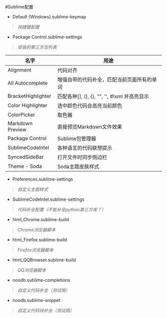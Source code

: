 #Sublime配置

* Default (Windows).sublime-keymap
> *快捷键配置*

* Package Control.sublime-settings
> *安装的第三方包列表*

  |名字|用途|
  |----|----|
  |Alignment|代码对齐|
  |All Autocomplete|增强自带的代码补全，匹配当前页面所有的单词|
  |BracketHighlighter|匹配各种[], (), {}, "", '', #!xml <tag></tag>并高亮显示|
  |Color Highlighter|选中颜色代码会高亮当前颜色|
  |ColorPicker|取色器|
  |Markdown Preview|直接预览Markdown文件效果|
  |Package Control|Sublime包管理器|
  |SublimeCodeIntel|各种语言的代码联想提示|
  |SyncedSideBar|打开文件时同步侧边栏|
  |Theme - Soda|Soda主题皮肤样式|

* Preferences.sublime-settings
> *自定义主题样式*

* SublimeCodeIntel.sublime-settings
> *代码补全配置（不能补全python第三方库？）*

* html_Chrome.sublime-build
> *Chrome浏览器脚本*

* html_Firefox.sublime-build
> *Firefox浏览器脚本*

* html_QQBrowser.sublime-build
> *QQ浏览器脚本*

* noodb.sublime-completions
> *自定义代码补全（测试用）*

* noodb.sublime-snippet
> *自定义代码块补全（测试用）*
